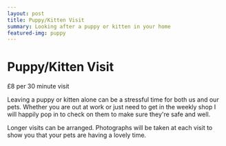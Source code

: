 ```yaml
---
layout: post
title: Puppy/Kitten Visit
summary: Looking after a puppy or kitten in your home
featured-img: puppy
---
```


# Puppy/Kitten Visit

£8 per 30 minute visit

Leaving a puppy or kitten alone can be a stressful time for both us and our pets. Whether you are out at work or just need to get in the weekly shop I will happily pop in to check on them to make sure they're safe and well.

Longer visits can be arranged. Photographs will be taken at each visit to show you that your pets are having a lovely time.
